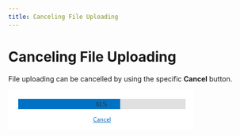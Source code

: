```yaml
---
title: Canceling File Uploading
---
```

# Canceling File Uploading
File uploading can be cancelled by using the specific **Cancel** button.

![ASPxUploadControl-ProgressPanel](../../images/img9405.png)